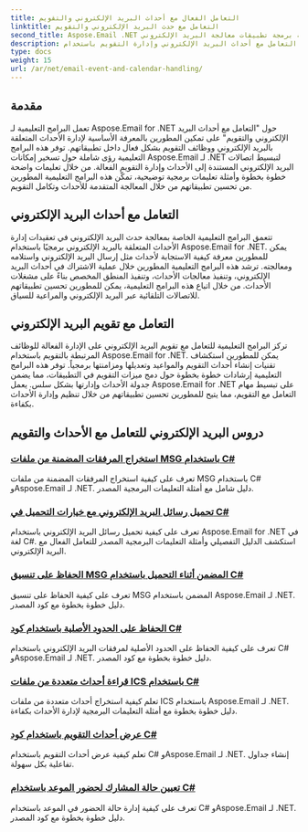 ```yaml
---
title: التعامل الفعال مع أحداث البريد الإلكتروني والتقويم
linktitle: التعامل مع حدث البريد الإلكتروني والتقويم
second_title: Aspose.Email .NET واجهة برمجة تطبيقات معالجة البريد الإلكتروني
description: قم بتبسيط التعامل مع أحداث البريد الإلكتروني وإدارة التقويم باستخدام Aspose.Email لبرامج .NET التعليمية. تعلم كيفية أتمتة أحداث البريد الإلكتروني ودمج وظائف التقويم بسلاسة.
type: docs
weight: 15
url: /ar/net/email-event-and-calendar-handling/
---
```


## مقدمة

تعمل البرامج التعليمية لـ Aspose.Email for .NET حول "التعامل مع أحداث البريد الإلكتروني والتقويم" على تمكين المطورين بالمعرفة الأساسية لإدارة الأحداث المتعلقة بالبريد الإلكتروني ووظائف التقويم بشكل فعال داخل تطبيقاتهم. توفر هذه البرامج التعليمية رؤى شاملة حول تسخير إمكانات Aspose.Email لـ .NET لتبسيط اتصالات البريد الإلكتروني المستندة إلى الأحداث وإدارة التقويم الفعالة. من خلال تعليمات واضحة خطوة بخطوة وأمثلة تعليمات برمجية توضيحية، تمكّن هذه البرامج التعليمية المطورين من تحسين تطبيقاتهم من خلال المعالجة المتقدمة للأحداث وتكامل التقويم.

## التعامل مع أحداث البريد الإلكتروني

تتعمق البرامج التعليمية الخاصة بمعالجة حدث البريد الإلكتروني في تعقيدات إدارة الأحداث المتعلقة بالبريد الإلكتروني برمجيًا باستخدام Aspose.Email for .NET. يمكن للمطورين معرفة كيفية الاستجابة لأحداث مثل إرسال البريد الإلكتروني واستلامه ومعالجته. ترشد هذه البرامج التعليمية المطورين خلال عملية الاشتراك في أحداث البريد الإلكتروني، وتنفيذ معالجات الأحداث، وتنفيذ المنطق المخصص بناءً على مشغلات الأحداث. من خلال اتباع هذه البرامج التعليمية، يمكن للمطورين تحسين تطبيقاتهم للاتصالات التلقائية عبر البريد الإلكتروني والمراعية للسياق.

## التعامل مع تقويم البريد الإلكتروني

تركز البرامج التعليمية للتعامل مع تقويم البريد الإلكتروني على الإدارة الفعالة للوظائف المرتبطة بالتقويم باستخدام Aspose.Email for .NET. يمكن للمطورين استكشاف تقنيات إنشاء أحداث التقويم والمواعيد وتعديلها ومزامنتها برمجياً. توفر هذه البرامج التعليمية إرشادات خطوة بخطوة حول دمج ميزات التقويم في التطبيقات، مما يضمن جدولة الأحداث وإدارتها بشكل سلس. يعمل Aspose.Email for .NET على تبسيط مهام التعامل مع التقويم، مما يتيح للمطورين تحسين تطبيقاتهم من خلال تنظيم وإدارة الأحداث بكفاءة.

## دروس البريد الإلكتروني للتعامل مع الأحداث والتقويم
### [استخراج المرفقات المضمنة من ملفات MSG باستخدام C#](./extracting-embedded-attachments-from-msg-files-using-csharp/)
تعرف على كيفية استخراج المرفقات المضمنة من ملفات MSG باستخدام C# وAspose.Email لـ .NET. دليل شامل مع أمثلة التعليمات البرمجية المصدر.
### [تحميل رسائل البريد الإلكتروني مع خيارات التحميل في C#](./loading-email-messages-with-load-options-in-csharp/)
تعرف على كيفية تحميل رسائل البريد الإلكتروني باستخدام Aspose.Email for .NET في لغة C#. استكشف الدليل التفصيلي وأمثلة التعليمات البرمجية المصدر للتعامل الفعال مع البريد الإلكتروني.
### [الحفاظ على تنسيق MSG المضمن أثناء التحميل باستخدام C#](./preserving-embedded-msg-format-during-load-with-csharp/)
تعرف على كيفية الحفاظ على تنسيق MSG المضمن باستخدام Aspose.Email لـ .NET. دليل خطوة بخطوة مع كود المصدر.
### [الحفاظ على الحدود الأصلية باستخدام كود C#](./preserving-original-boundaries-using-csharp-code/)
تعرف على كيفية الحفاظ على الحدود الأصلية لمرفقات البريد الإلكتروني باستخدام C# وAspose.Email لـ .NET. دليل خطوة بخطوة مع كود المصدر.
### [قراءة أحداث متعددة من ملفات ICS باستخدام C#](./reading-multiple-events-from-ics-files-with-csharp/)
تعلم كيفية استخراج أحداث متعددة من ملفات ICS باستخدام Aspose.Email لـ .NET. دليل خطوة بخطوة مع أمثلة التعليمات البرمجية لإدارة الأحداث بكفاءة.
### [عرض أحداث التقويم باستخدام كود C#](./rendering-calendar-events-using-csharp-code/)
تعلم كيفية عرض أحداث التقويم باستخدام C# وAspose.Email لـ .NET. إنشاء جداول تفاعلية بكل سهولة.
### [تعيين حالة المشارك لحضور الموعد باستخدام C#](./setting-participant-status-for-appointment-attendees-with-csharp/)
تعرف على كيفية إدارة حالة الحضور في الموعد باستخدام C# وAspose.Email لـ .NET. دليل خطوة بخطوة مع كود المصدر.